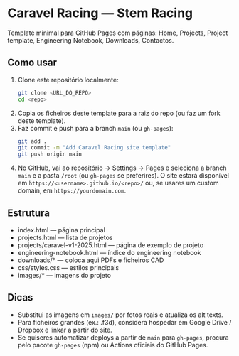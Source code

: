 
# Caravel Racing — Stem Racing

Template minimal para GitHub Pages com páginas: Home, Projects, Project template, Engineering Notebook, Downloads, Contactos.

## Como usar

1. Clone este repositório localmente:
   ```bash
   git clone <URL_DO_REPO>
   cd <repo>
   ```
2. Copia os ficheiros deste template para a raiz do repo (ou faz um fork deste template).
3. Faz commit e push para a branch `main` (ou `gh-pages`):
   ```bash
   git add .
   git commit -m "Add Caravel Racing site template"
   git push origin main
   ```
4. No GitHub, vai ao repositório → Settings → Pages e seleciona a branch `main` e a pasta `/root` (ou `gh-pages` se preferires).
   O site estará disponível em `https://<username>.github.io/<repo>/` ou, se usares um custom domain, em `https://yourdomain.com`.

## Estrutura
- index.html — página principal
- projects.html — lista de projetos
- projects/caravel-v1-2025.html — página de exemplo de projeto
- engineering-notebook.html — índice do engineering notebook
- downloads/* — coloca aqui PDFs e ficheiros CAD
- css/styles.css — estilos principais
- images/* — imagens do projeto

## Dicas
- Substitui as imagens em `images/` por fotos reais e atualiza os alt texts.
- Para ficheiros grandes (ex.: .f3d), considera hospedar em Google Drive / Dropbox e linkar a partir do site.
- Se quiseres automatizar deploys a partir de `main` para `gh-pages`, procura pelo pacote `gh-pages` (npm) ou Actions oficiais do GitHub Pages.
